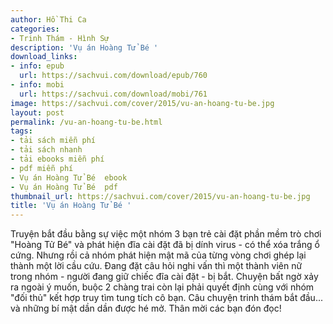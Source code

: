 ```yaml
---
author: Hồ Thi Ca
categories:
- Trinh Thám - Hình Sự
description: 'Vụ án Hoàng Tử Bé '
download_links:
- info: epub
  url: https://sachvui.com/download/epub/760
- info: mobi
  url: https://sachvui.com/download/mobi/761
image: https://sachvui.com/cover/2015/vu-an-hoang-tu-be.jpg
layout: post
permalink: /vu-an-hoang-tu-be.html
tags:
- tải sách miễn phí
- tải sách nhanh
- tải ebooks miễn phí
- pdf miễn phí
- Vụ án Hoàng Tử Bé  ebook
- Vụ án Hoàng Tử Bé  pdf
thumbnail_url: https://sachvui.com/cover/2015/vu-an-hoang-tu-be.jpg
title: 'Vụ án Hoàng Tử Bé '
---
```


 <div class="item-desc text-justify"> Truyện bắt đầu bằng sự việc một nhóm 3 bạn trẻ cài đặt phần mềm trò chơi "Hoàng Tử Bé" và phát hiện đĩa cài đặt đã bị dính virus - có thể xóa trắng ổ cứng. Nhưng rồi cả nhóm phát hiện mật mã của từng vòng chơi ghép lại thành một lời cầu cứu. Đang đặt câu hỏi nghi vấn thì một thành viên nữ trong nhóm - người đang giữ chiếc đĩa cài đặt - bị bắt. Chuyện bất ngờ xảy ra ngoài ý muốn, buộc 2 chàng trai còn lại phải quyết định cùng với nhóm "đối thủ" kết hợp truy tìm tung tích cô bạn. Câu chuyện trinh thám bắt đầu... và những bí mật dần dần được hé mở. Thân mời các bạn đón đọc! </div>